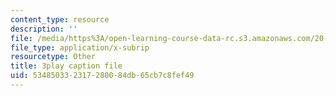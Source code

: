 ```yaml
---
content_type: resource
description: ''
file: /media/https%3A/open-learning-course-data-rc.s3.amazonaws.com/20-219-becoming-the-next-bill-nye-writing-and-hosting-the-educational-show-january-iap-2015/534850332317280084db65cb7c8fef49_ftrKlCmELm4.srt
file_type: application/x-subrip
resourcetype: Other
title: 3play caption file
uid: 53485033-2317-2800-84db-65cb7c8fef49
---
```

